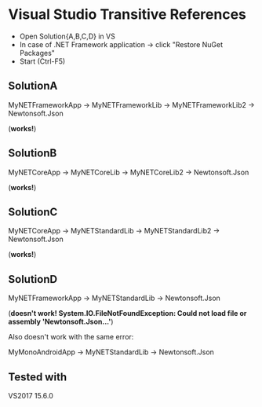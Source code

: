 # Visual Studio Transitive References

* Open Solution{A,B,C,D} in VS
* In case of .NET Framework application -> click "Restore NuGet Packages"
* Start (Ctrl-F5)

## SolutionA

MyNETFrameworkApp -> MyNETFrameworkLib -> MyNETFrameworkLib2 -> Newtonsoft.Json

(**works!**)

## SolutionB

MyNETCoreApp -> MyNETCoreLib -> MyNETCoreLib2 -> Newtonsoft.Json

(**works!**)

## SolutionC

MyNETCoreApp -> MyNETStandardLib -> MyNETStandardLib2 -> Newtonsoft.Json

(**works!**)

## SolutionD

MyNETFrameworkApp -> MyNETStandardLib -> Newtonsoft.Json

(**doesn't work! System.IO.FileNotFoundException: Could not load file or assembly 'Newtonsoft.Json...'**)

Also doesn't work with the same error:

MyMonoAndroidApp -> MyNETStandardLib -> Newtonsoft.Json

## Tested with

VS2017 15.6.0
